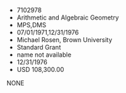 * 7102978
* Arithmetic and Algebraic Geometry
* MPS,DMS
* 07/01/1971,12/31/1976
* Michael Rosen, Brown University
* Standard Grant
*   name not available
* 12/31/1976
* USD 108,300.00

NONE